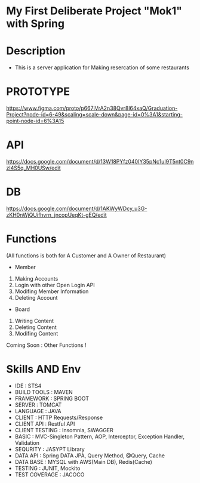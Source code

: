 # My First Deliberate Project "Mok1" with Spring

# Description
- This is a server application for Making resercation of some restaurants

# PROTOTYPE
https://www.figma.com/proto/p667iVrA2n38Qvr8l64xaQ/Graduation-Project?node-id=6-49&scaling=scale-down&page-id=0%3A1&starting-point-node-id=6%3A15

# API
https://docs.google.com/document/d/13W18PYfz040IY35pNc1uI9T5nt0C9nzI4S5q_MH0USw/edit

# DB
https://docs.google.com/document/d/1AKWyWDcy_u3G-zKH0nWjQUifhvrn_jncopUeqKt-gEQ/edit

# Functions
(All functions is both for A Customer and A Owner of Restaurant)
- Member
1. Making Accounts
2. Login with other Open Login API
3. Modifing Member Information
4. Deleting Account
- Board
1. Writing Content
2. Deleting Content
3. Modifing Content

Coming Soon : Other Functions !

# Skills AND Env
- IDE : STS4
- BUILD TOOLS : MAVEN
- FRAMEWORK : SPRING BOOT
- SERVER : TOMCAT
- LANGUAGE : JAVA
- CLIENT : HTTP Requests/Response
- CLIENT API : Restful API
- CLIENT TESTING : Insomnia, SWAGGER
- BASIC : MVC-Singleton Pattern, AOP, Interceptor, Exception Handler, Validation
- SEQURITY : JASYPT Library
- DATA API : Spring DATA JPA, Query Method, @Query, Cache
- DATA BASE : MYSQL with AWS(Main DB), Redis(Cache)
- TESTING : JUNIT, Mockito
- TEST COVERAGE : JACOCO
